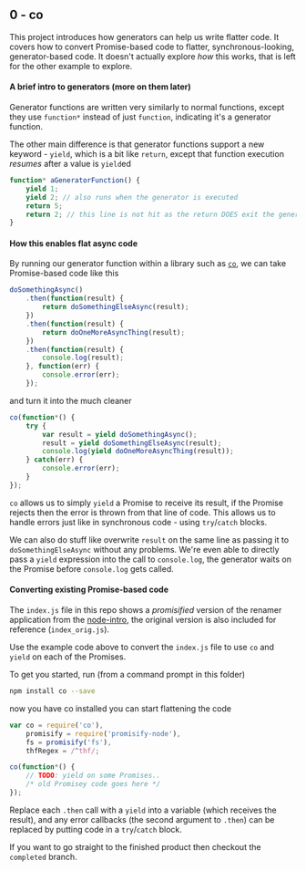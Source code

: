 ## 0 - co
This project introduces how generators can help us write flatter code.  It covers how to convert Promise-based code to flatter, synchronous-looking, generator-based code.  It doesn't actually explore *how* this works, that is left for the other example to explore.

#### A brief intro to generators (more on them later)
Generator functions are written very similarly to normal functions, except they use `function*` instead of just `function`, indicating it's a generator function.

The other main difference is that generator functions support a new keyword - `yield`, which is a bit like `return`, except that function execution *resumes* after a value is `yield`ed
```js
function* aGeneratorFunction() {
    yield 1;
    yield 2; // also runs when the generator is executed
    return 5;
    return 2; // this line is not hit as the return DOES exit the generator
}
```

#### How this enables flat async code
By running our generator function within a library such as [`co`](https://github.com/tj/co), we can take Promise-based code like this
```js
doSomethingAsync()
    .then(function(result) {
        return doSomethingElseAsync(result);
    })
    .then(function(result) {
        return doOneMoreAsyncThing(result);
    })
    .then(function(result) {
        console.log(result);
    }, function(err) {
        console.error(err);
    });
```

and turn it into the much cleaner
```js
co(function*() {
    try {
        var result = yield doSomethingAsync();
        result = yield doSomethingElseAsync(result);
        console.log(yield doOneMoreAsyncThing(result));
    } catch(err) {
        console.error(err);
    }
});
```
`co` allows us to simply `yield` a Promise to receive its result, if the Promise rejects then the error is thrown from that line of code.  This allows us to handle errors just like in synchronous code - using `try`/`catch` blocks.

We can also do stuff like overwrite `result` on the same line as passing it to `doSomethingElseAsync` without any problems.  We're even able to directly pass a `yield` expression into the call to `console.log`, the generator waits on the Promise before `console.log` gets called.

#### Converting existing Promise-based code
The `index.js` file in this repo shows a *promisified* version of the renamer application from the [node-intro](https://github.com/jon-hall/node-intro), the original version is also included for reference (`index_orig.js`).

Use the example code above to convert the `index.js` file to use `co` and `yield` on each of the Promises.

To get you started, run (from a command prompt in this folder)
```sh
npm install co --save
```
now you have co installed you can start flattening the code
```js
var co = require('co'),
    promisify = require('promisify-node'),
    fs = promisify('fs'),
    thfRegex = /^thf/;

co(function*() {
    // TODO: yield on some Promises..
    /* old Promisey code goes here */
});
```
Replace each `.then` call with a `yield` into a variable (which receives the result), and any error callbacks (the second argument to `.then`) can be replaced by putting code in a `try`/`catch` block.

If you want to go straight to the finished product then checkout the `completed` branch.
